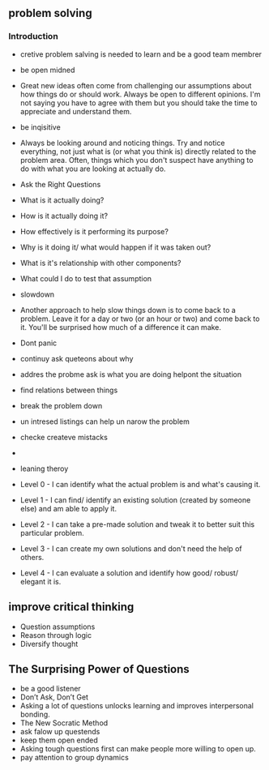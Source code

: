 ## problem solving

### Introduction
- cretive problem salving is needed to learn and be a good team membrer
- be open midned
-  Great new ideas often come from challenging our assumptions about how things do or should work. Always be open to different opinions. I'm not saying you have to agree with them but you should take the time to appreciate and understand them.
- be inqisitive 
- Always be looking around and noticing things. Try and notice everything, not just what is (or what you think is) directly related to the problem area. Often, things which you don't suspect have anything to do with what you are looking at actually do.

- Ask the Right Questions
- What is it actually doing?
- How is it actually doing it?
- How effectively is it performing its purpose?
- Why is it doing it/ what would happen if it was taken out?
- What is it's relationship with other components?
- What could I do to test that assumption

- slowdown
- Another approach to help slow things down is to come back to a problem. Leave it for a day or two (or an hour or two) and come back to it. You'll be surprised how much of a difference it can make.

- Dont panic

- continuy ask queteons about why
- addres the probme ask is what you are doing helpont the situation 
- find relations between things
- break the problem down
- un intresed listings can help un narow the problem
- checke createve mistacks
- 
- leaning theroy 
- Level 0 - I can identify what the actual problem is and what's causing it.
- Level 1 - I can find/ identify an existing solution (created by someone else) and am able to apply it.
- Level 2 - I can take a pre-made solution and tweak it to better suit this particular problem.
- Level 3 - I can create my own solutions and don't need the help of others.
- Level 4 - I can evaluate a solution and identify how good/ robust/ elegant it is.

## improve critical thinking

- Question assumptions
- Reason through logic
- Diversify thought

## The Surprising Power of Questions
- be a good listener
- Don’t Ask, Don’t Get
- Asking a lot of questions unlocks learning and improves interpersonal bonding.
- The New Socratic Method
- ask falow up questends
- keep them open ended
- Asking tough questions first can make people more willing to open up.
- pay attention to group dynamics